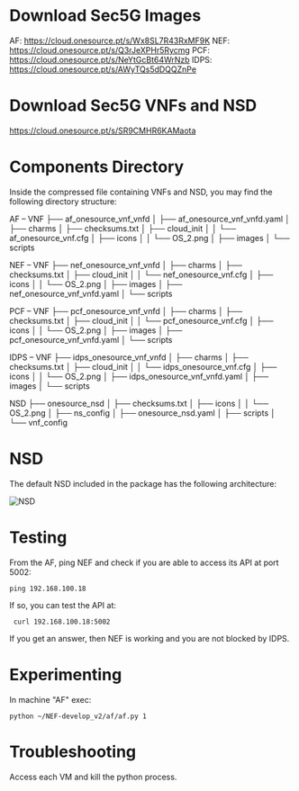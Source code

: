 <!-- TITLE: Sec5G: Securing 5G for Mission Critical Services  -->
<!-- SUBTITLE: A quick tutorial on how to run Sec5G experiments -->

# Download Sec5G Images
AF: https://cloud.onesource.pt/s/Wx8SL7R43RxMF9K
NEF: https://cloud.onesource.pt/s/Q3rJeXPHr5Rycmg
PCF: https://cloud.onesource.pt/s/NeYtGcBt64WrNzb
IDPS: https://cloud.onesource.pt/s/AWyTQs5dDQQZnPe

# Download Sec5G VNFs and NSD
https://cloud.onesource.pt/s/SR9CMHR6KAMaota

# Components Directory 

Inside the compressed file containing VNFs and NSD, you may find the following directory structure:

AF – VNF
├── af_onesource_vnf_vnfd
│   ├── af_onesource_vnf_vnfd.yaml
│   ├── charms
│   ├── checksums.txt
│   ├── cloud_init
│   │   └── af_onesource_vnf.cfg
│   ├── icons
│   │   └── OS_2.png
│   ├── images
│   └── scripts

NEF – VNF
	├── nef_onesource_vnf_vnfd
│   ├── charms
│   ├── checksums.txt
│   ├── cloud_init
│   │   └── nef_onesource_vnf.cfg
│   ├── icons
│   │   └── OS_2.png
│   ├── images
│   ├── nef_onesource_vnf_vnfd.yaml
│   └── scripts

PCF – VNF
	├── pcf_onesource_vnf_vnfd
│   ├── charms
│   ├── checksums.txt
│   ├── cloud_init
│   │   └── pcf_onesource_vnf.cfg
│   ├── icons
│   │   └── OS_2.png
│   ├── images
│   ├── pcf_onesource_vnf_vnfd.yaml
│   └── scripts

IDPS – VNF
	├── idps_onesource_vnf_vnfd
│   ├── charms
│   ├── checksums.txt
│   ├── cloud_init
│   │   └── idps_onesource_vnf.cfg
│   ├── icons
│   │   └── OS_2.png
│   ├── 	idps_onesource_vnf_vnfd.yaml
│   ├── images
│   └── scripts

NSD
	├── onesource_nsd
│   ├── checksums.txt
│   ├── icons
│   │   └── OS_2.png
│   ├── ns_config
│   ├── 	onesource_nsd.yaml
│   ├── scripts
│   └── vnf_config

# NSD

The default NSD included in the package has the following architecture:

![NSD](/uploads/Sec5G-Basic-NSD.png "Basic NSD")

# Testing

From the AF, ping NEF and check if you are able to access its API at port 5002:

```text
ping 192.168.100.18
```

If so, you can test the API at:

```text
 curl 192.168.100.18:5002
```

If you get an answer, then NEF is working and you are not blocked by IDPS.

# Experimenting

In machine "AF" exec:

```text
python ~/NEF-develop_v2/af/af.py 1
```



# Troubleshooting
Access each VM and kill the python process.





